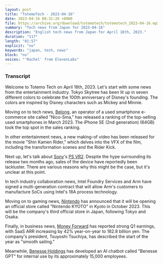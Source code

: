 ```yaml
---
layout: post
title: "TotemoTech - 2023-04-16"
date: 2023-04-16 08:31:28 +0900
file: https://archive.org/download/totemotech/totemotech_2023-04-16.mp3
summary: "Tech news from Japan for 2023-04-16"
description: "English tech news from Japan for April 16th, 2023."
duration: "117"
length: "01:57"
explicit: "no"
keywords: "japan, tech, news"
block: "no"
voices: "'Rachel' from ElevenLabs"
---
```


### Transcript

Welcome to Totemo Tech on April 16th, 2023. Let's start with some news from the entertainment industry. Tokyo Skytree has been lit up in seven different colors to celebrate the 100th anniversary of Disney's founding. The colors are inspired by Disney characters such as Mickey and Minnie.

Moving on to tech news, [Belong](/companies/belong), an operator of a used smartphone e-commerce site called "Nico-Sma," has released a ranking of the top-selling used smartphones in March 2023. The iPhone SE (2nd generation) (64GB) took the top spot in the sales ranking.

In other entertainment news, a new making-of video has been released for the movie "Shin Kamen Rider," which delves into the VFX of the film, including the transformation scenes and the Rider Kick.

Next up, let's talk about [Sony](/companies/sony)'s [PS VR2](https://www.playstation.com/ja-jp/ps-vr2/). Despite the hype surrounding its release two months ago, sales of the device have reportedly been lackluster. There are various reasons why this might be the case, but it's unclear at this point.

In tech industry collaboration news, Intel Foundry Services and Arm have signed a multi-generation contract that will allow Arm's customers to manufacture SoCs using Intel's 18A process technology.

Moving on to gaming news, [Nintendo](/companies/nintendo) has announced that it will be opening an official store called "Nintendo KYOTO" in Kyoto in October 2023. This will be the company's third official store in Japan, following Tokyo and Osaka.

Finally, in business news, [Money Forward](/companies/money-forward) has reported strong Q1 earnings, with SaaS ARR increasing by 42% year-on-year to 182.8 billion yen. The company's president, Tsuyoshi Tsuchiya, has described the start of the year as "smooth sailing."

Meanwhile, [Benesse Holdings](/companies/benesse) has developed an AI chatbot called "Benesse GPT" for internal use by its approximately 15,000 employees.
